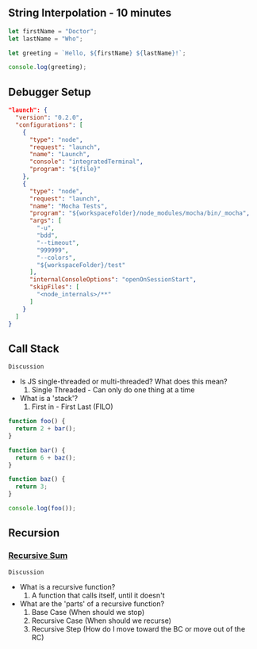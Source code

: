 ## String Interpolation - 10 minutes

```js
let firstName = "Doctor";
let lastName = "Who";

let greeting = `Hello, ${firstName} ${lastName}!`;

console.log(greeting);
```

## Debugger Setup

```json
"launch": {
  "version": "0.2.0",
  "configurations": [
    {
      "type": "node",
      "request": "launch",
      "name": "Launch",
      "console": "integratedTerminal",
      "program": "${file}"
    },
    {
      "type": "node",
      "request": "launch",
      "name": "Mocha Tests",
      "program": "${workspaceFolder}/node_modules/mocha/bin/_mocha",
      "args": [
        "-u",
        "bdd",
        "--timeout",
        "999999",
        "--colors",
        "${workspaceFolder}/test"
      ],
      "internalConsoleOptions": "openOnSessionStart",
      "skipFiles": [
        "<node_internals>/**"
      ]
    }
  ]
}
```

## Call Stack

`Discussion`

- Is JS single-threaded or multi-threaded? What does this mean?
  1. Single Threaded - Can only do one thing at a time
- What is a 'stack'?
  1. First in - First Last (FILO)

```js
function foo() {
  return 2 + bar();
}

function bar() {
  return 6 + baz();
}

function baz() {
  return 3;
}

console.log(foo());
```

## Recursion

### [Recursive Sum]

[Recursive Sum]: rec_sum.js

`Discussion`

- What is a recursive function?
  1. A function that calls itself, until it doesn't
- What are the 'parts' of a recursive function?
  1. Base Case (When should we stop)
  2. Recursive Case (When should we recurse)
  3. Recursive Step (How do I move toward the BC or move out of the RC)